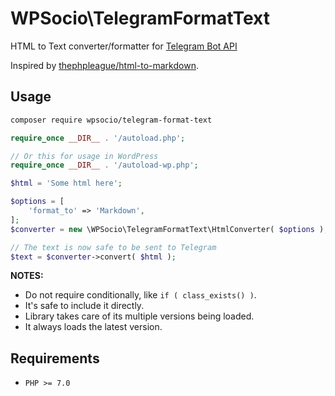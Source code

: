 # WPSocio\TelegramFormatText

HTML to Text converter/formatter for [Telegram Bot API](https://core.telegram.org/bots/api#formatting-options)

Inspired by [thephpleague/html-to-markdown](https://github.com/thephpleague/html-to-markdown).

## Usage

```bash
composer require wpsocio/telegram-format-text
```

```php
require_once __DIR__ . '/autoload.php';

// Or this for usage in WordPress
require_once __DIR__ . '/autoload-wp.php';

$html = 'Some html here';

$options = [
	'format_to' => 'Markdown',
];
$converter = new \WPSocio\TelegramFormatText\HtmlConverter( $options );

// The text is now safe to be sent to Telegram
$text = $converter->convert( $html );
```

**NOTES:**

- Do not require conditionally, like `if ( class_exists() )`.
- It's safe to include it directly.
- Library takes care of its multiple versions being loaded.
- It always loads the latest version.

## Requirements

- `PHP >= 7.0`
